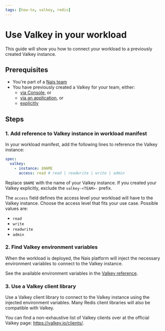 ```yaml
---
tags: [how-to, valkey, redis]
---
```


# Use Valkey in your workload

This guide will show you how to connect your workload to a previously created Valkey instance.

## Prerequisites

- You're part of a [Nais team](../../../explanations/team.md)
- You have previously created a Valkey for your team, either:
    - [via Console](create.md), or
    - [via an application](create-application.md), or
    - [explicitly](create-explicit.md)

## Steps

### 1. Add reference to Valkey instance in workload manifest

In your workload manifest, add the following lines to reference the Valkey instance:

```yaml title="nais.yaml" hl_lines="2-4"
spec:
  valkey:
    - instance: $NAME
      access: read # read | readwrite | write | admin
```

Replace `$NAME` with the name of your Valkey instance.
If you created your Valkey explicitly, exclude the `valkey-<TEAM>-` prefix.

The `access` field defines the access level your workload will have to the Valkey instance.
Choose the access level that fits your use case.
Possible values are:

- `read`
- `write`
- `readwrite`
- `admin`

### 2. Find Valkey environment variables

When the workload is deployed, the Nais platform will inject the necessary environment variables to connect to the Valkey instance.

See the available environment variables in the [Valkey reference](../reference/README.md#environment-variables).

### 3. Use a Valkey client library

Use a Valkey client library to connect to the Valkey instance using the injected environment variables.
Many Redis client libraries will also be compatible with Valkey.

You can find a non-exhaustive list of Valkey clients over at the official Valkey page: <https://valkey.io/clients/>.
